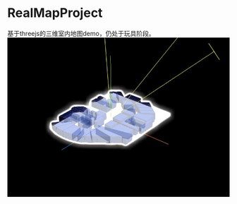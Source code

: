 # RealMapProject
基于threejs的三维室内地图demo，仍处于玩具阶段。
![截图](https://github.com/WongSpark/RealMap/blob/master/Screenshot.jpg)
